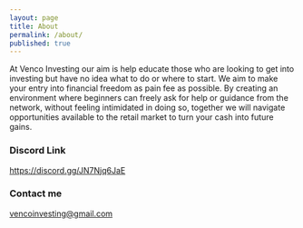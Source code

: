 ```yaml
---
layout: page
title: About
permalink: /about/
published: true
---
```


At Venco Investing our aim is help educate those who are looking to get into investing but have no idea what to do or where to start. We aim to make your entry into financial freedom as pain fee as possible. By creating an environment where beginners can freely ask for help or guidance from the network, without feeling intimidated in doing so, together we will navigate opportunities available to the retail market to turn your cash into future gains.


### Discord Link

https://discord.gg/JN7Njq6JaE

### Contact me

[vencoinvesting@gmail.com](mailto:vencoinvesting@gmail.com)

